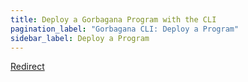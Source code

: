```yaml
---
title: Deploy a Gorbagana Program with the CLI
pagination_label: "Gorbagana CLI: Deploy a Program"
sidebar_label: Deploy a Program
---
```


[Redirect](https://gorbagana.com/docs/programs/deploying)

